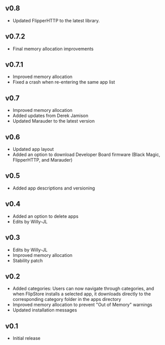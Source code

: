 ## v0.8
- Updated FlipperHTTP to the latest library.

## v0.7.2
- Final memory allocation improvements

## v0.7.1
- Improved memory allocation
- Fixed a crash when re-entering the same app list  

## v0.7
- Improved memory allocation
- Added updates from Derek Jamison
- Updated Marauder to the latest version

## v0.6
- Updated app layout
- Added an option to download Developer Board firmware (Black Magic, FlipperHTTP, and Marauder)

## v0.5
- Added app descriptions and versioning

## v0.4
- Added an option to delete apps
- Edits by Willy-JL

## v0.3
- Edits by Willy-JL
- Improved memory allocation
- Stability patch

## v0.2
- Added categories: Users can now navigate through categories, and when FlipStore installs a selected app, it downloads directly to the corresponding category folder in the apps directory
- Improved memory allocation to prevent "Out of Memory" warnings
- Updated installation messages

## v0.1
- Initial release